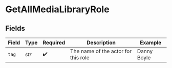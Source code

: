 # GetAllMediaLibraryRole


## Fields

| Field                               | Type                                | Required                            | Description                         | Example                             |
| ----------------------------------- | ----------------------------------- | ----------------------------------- | ----------------------------------- | ----------------------------------- |
| `tag`                               | *str*                               | :heavy_check_mark:                  | The name of the actor for this role | Danny Boyle                         |